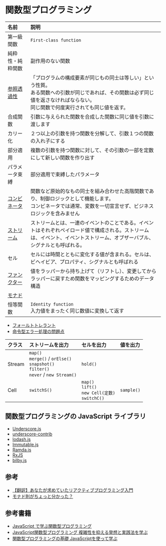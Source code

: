 # 関数型プログラミング

|名前|説明|
|:-|:-|
|第一級関数|`First-class function`|
|純粋性・純粋関数|副作用のない関数|
|[参照透過性](docs/Referential-transparency.md)|「プログラムの構成要素が同じもの同士は等しい」という性質。<br>ある関数への引数が同じであれば、その関数は必ず同じ値を返さなければならない。<br>同じ関数で何度実行されても同じ値を返す。|
|合成関数|引数に与えられた関数を合成した関数に同じ値を引数に渡します|
|カリー化|２つ以上の引数を持つ関数を分解して、引数１つの関数の入れ子にする|
|部分適用|複数の引数を持つ関数に対して、その引数の一部を定数にして新しい関数を作り出す|
|パラメータ束縛|部分適用で束縛したパラメータ|
|[コンビネータ](docs/Combinator.md)|関数など原始的なもの同士を組み合わせた高階関数であり、制御ロジックとして機能します。<br>コンビネータでは通常、変数を一切宣言せず、ビジネスロジックを含みません|
|[ストリーム](docs/Stream.md)|ストリームとは、一連のイベントのことである。イベントはそれぞれペイロード値で構成される。ストリームは、イベント、イベントストリーム、オブザーバブル、シグナルとも呼ばれる。|
|セル|セルには時間とともに変化する値が含まれる。セルは、ビヘイビア、プロパティ、シグナルとも呼ばれる|
|[ファンクター](docs/Functor.md)|値をラッパーから持ち上げて（リフトし）、変更してからラッパーに戻すため関数をマッピングするためのデータ構造|
|[モナド](docs/Monad.md)||
|恒等関数|`Identity function` <br>入力値をまったく同じ数値に変換して返す|

- [フォールトトレラント](https://bit.ly/3KIvlor)
- [命令型エラー処理の問題点](docs/Try-catch-problems.md)

|クラス|ストリームを出力|セルを出力|値を出力|
|:-|:-|:-|:-|
| Stream | `map()`<br>`merge()` / `orElse()`<br>`snapshot()`<br>`filter()`<br>`never` / `new Stream()`| `hold()` | |
| Cell | `switchS()` | `map()`<br>`lift()`<br>`new Cell(定数)`<br>`switchC()` | `sample()` |


## 関数型プログラミングの JavaScript ライブラリ
- [Underscore.js](http://underscorejs.org/)
- [underscore-contrib](https://github.com/documentcloud/underscore-contrib)
- [lodash.js](https://lodash.com/)
- [Immutable.js](https://immutable-js.com/)
- [Ramda.js](https://ramdajs.com/)
- [RxJS](https://rxjs.dev/)
- [bilby.js](https://github.com/puffnfresh/bilby.js)

## 参考
- [【翻訳】あなたが求めていたリアクティブプログラミング入門](http://ninjinkun.hatenablog.com/entry/introrxja)
- [モナド則がちょっと分かった？](https://qiita.com/7shi/items/547b6137d7a3c482fe68)

## 参考書籍
- [JavaScript で学ぶ関数型プログラミング](../../Books/978-4-87311-660-0/)
- [JavaScript関数型プログラミング 複雑性を抑える発想と実践法を学ぶ](../..//Books/978-4-2950-0113-3/)
- [関数型プログラミングの基礎 JavaScriptを使って学ぶ](../../Books/978-4-86594-059-6/)
